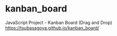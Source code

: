 # kanban_board
JavaScript Project - Kanban Board (Drag and Drop)
<br>
https://tsubasagoya.github.io/kanban_board/
